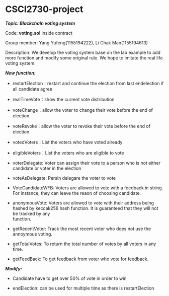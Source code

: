 # CSCI2730-project

**_Topic: Blackchain voting system_**

Code: **voting.sol** inside contract

Group member: Yang Yufeng(1155194222), Li Chak Man(1155194613)

Description: We develop the voting system base on the lab example to add more function and modify some original rule. We hope to imitate the real life voting system. 

**_New function:_**<br/> 

- restartElection：restart and continue the election from last endelection if all candidate agree

- realTimeVote：show the current vote distribution

- voteChange：allow the voter to change their vote before the end of election

- voteRevoke：allow the voter to revoke their vote before the end of election

- votedVoters：List the voters who have voted already

- eligibleVoters：List the voters who are eligible to vote

- voterDelegate: Voter can assign their vote to a person who is not either candidate or voter in the election

- voteAsDelegate: Persin delegare the voter to vote

- VoteCandidateWFB: Voters are allowed to vote with a feedback in string. For instance, they can leave the reaon of choosing candidate.

- anonymousVote: Voters are allowed to vote with their address being hashed by keccak256 hash function. It is guaranteed that they will not be tracked by any     
  function.

- getRecentVoter: Track the most recent voter who does not use the annoymous voting.

- getTotalVotes: To return the total number of votes by all voters in any time.

- getFeedBack: To get feedback from voter who vote for feedback.

**_Modify:_**

-  Candidate have to get over 50% of vote in order to win 

- endElection: can be used for multiple time as there is restartElection
